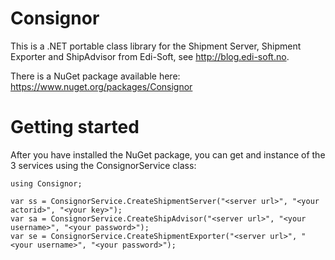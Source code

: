Consignor
=========

This is a .NET portable class library for the Shipment Server, Shipment Exporter and ShipAdvisor from Edi-Soft, see http://blog.edi-soft.no.

There is a NuGet package available here: https://www.nuget.org/packages/Consignor

Getting started
===============

After you have installed the NuGet package, you can get and instance of the 3 services using the ConsignorService class:

```
using Consignor;

var ss = ConsignorService.CreateShipmentServer("<server url>", "<your actorid>", "<your key>");
var sa = ConsignorService.CreateShipAdvisor("<server url>", "<your username>", "<your password>");
var se = ConsignorService.CreateShipmentExporter("<server url>", "<your username>", "<your password>");
```




